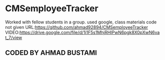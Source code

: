 # CMSemployeeTracker
Worked with fellow students in a group.
used google, class materials
code not given
URL:https://github.com/ahmad92894/CMSemployeeTracker
VIDEO:https://drive.google.com/file/d/1i1F5s1MhjRHIPwN6pgk8X0pXwN6vat_7/view
## CODED BY AHMAD BUSTAMI ##
